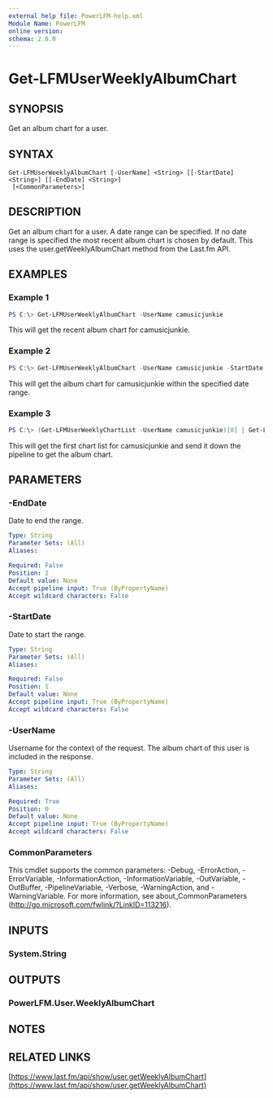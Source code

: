 ```yaml
---
external help file: PowerLFM-help.xml
Module Name: PowerLFM
online version:
schema: 2.0.0
---
```


# Get-LFMUserWeeklyAlbumChart

## SYNOPSIS
Get an album chart for a user.

## SYNTAX

```
Get-LFMUserWeeklyAlbumChart [-UserName] <String> [[-StartDate] <String>] [[-EndDate] <String>]
 [<CommonParameters>]
```

## DESCRIPTION
Get an album chart for a user. A date range can be specified. If no date range is specified the most recent album chart is chosen by default. This uses the user.getWeeklyAlbumChart method from the Last.fm API.

## EXAMPLES

### Example 1
```powershell
PS C:\> Get-LFMUserWeeklyAlbumChart -UserName camusicjunkie
```

This will get the recent album chart for camusicjunkie.

### Example 2
```powershell
PS C:\> Get-LFMUserWeeklyAlbumChart -UserName camusicjunkie -StartDate 11/1/2018 -EndDate 12/1/2018
```

This will get the album chart for camusicjunkie within the specified date range.

### Example 3
```powershell
PS C:\> (Get-LFMUserWeeklyChartList -UserName camusicjunkie)[0] | Get-LFMUserWeeklyAlbumChart
```

This will get the first chart list for camusicjunkie and send it down the pipeline to get the album chart.

## PARAMETERS

### -EndDate
Date to end the range.

```yaml
Type: String
Parameter Sets: (All)
Aliases:

Required: False
Position: 2
Default value: None
Accept pipeline input: True (ByPropertyName)
Accept wildcard characters: False
```

### -StartDate
Date to start the range.

```yaml
Type: String
Parameter Sets: (All)
Aliases:

Required: False
Position: 1
Default value: None
Accept pipeline input: True (ByPropertyName)
Accept wildcard characters: False
```

### -UserName
Username for the context of the request. The album chart of this user is included in the response.

```yaml
Type: String
Parameter Sets: (All)
Aliases:

Required: True
Position: 0
Default value: None
Accept pipeline input: True (ByPropertyName)
Accept wildcard characters: False
```

### CommonParameters
This cmdlet supports the common parameters: -Debug, -ErrorAction, -ErrorVariable, -InformationAction, -InformationVariable, -OutVariable, -OutBuffer, -PipelineVariable, -Verbose, -WarningAction, and -WarningVariable. For more information, see about_CommonParameters (http://go.microsoft.com/fwlink/?LinkID=113216).

## INPUTS

### System.String

## OUTPUTS

### PowerLFM.User.WeeklyAlbumChart

## NOTES

## RELATED LINKS

[https://www.last.fm/api/show/user.getWeeklyAlbumChart](https://www.last.fm/api/show/user.getWeeklyAlbumChart)
